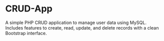 # CRUD-App
A simple PHP CRUD application to manage user data using MySQL. Includes features to create, read, update, and delete records with a clean Bootstrap interface.

